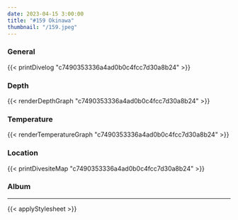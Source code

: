```yaml
---
date: 2023-04-15 3:00:00
title: "#159 Okinawa"
thumbnail: "/159.jpeg"
---
```


### General

{{< printDivelog "c7490353336a4ad0b0c4fcc7d30a8b24" >}}

### Depth

{{< renderDepthGraph "c7490353336a4ad0b0c4fcc7d30a8b24" >}}

### Temperature

{{< renderTemperatureGraph "c7490353336a4ad0b0c4fcc7d30a8b24" >}}

### Location

{{< printDivesiteMap "c7490353336a4ad0b0c4fcc7d30a8b24" >}}

### Album

<center>
</center>

---

{{< applyStylesheet >}}
